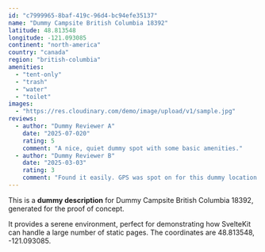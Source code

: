 ```yaml
---
id: "c7999965-8baf-419c-96d4-bc94efe35137"
name: "Dummy Campsite British Columbia 18392"
latitude: 48.813548
longitude: -121.093085
continent: "north-america"
country: "canada"
region: "british-columbia"
amenities:
  - "tent-only"
  - "trash"
  - "water"
  - "toilet"
images:
  - "https://res.cloudinary.com/demo/image/upload/v1/sample.jpg"
reviews:
  - author: "Dummy Reviewer A"
    date: "2025-07-020"
    rating: 5
    comment: "A nice, quiet dummy spot with some basic amenities."
  - author: "Dummy Reviewer B"
    date: "2025-03-03"
    rating: 3
    comment: "Found it easily. GPS was spot on for this dummy location."
---
```


This is a **dummy description** for Dummy Campsite British Columbia 18392, generated for the proof of concept.

It provides a serene environment, perfect for demonstrating how SvelteKit can handle a large number of static pages. The coordinates are 48.813548, -121.093085.
